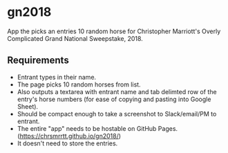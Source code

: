 # gn2018
App the picks an entries 10 random horse for Christopher Marriott's Overly Complicated Grand National Sweepstake, 2018.

## Requirements
* Entrant types in their name.
* The page picks 10 random horses from list.
* Also outputs a textarea with entrant name and tab delimted row of the entry's horse numbers (for ease of copying and pasting into Google Sheet).
* Should be compact enough to take a screenshot to Slack/email/PM to entrant.
* The entire "app" needs to be hostable on GitHub Pages. (https://chrsmrrtt.github.io/gn2018/)
* It doesn't need to store the entries.
